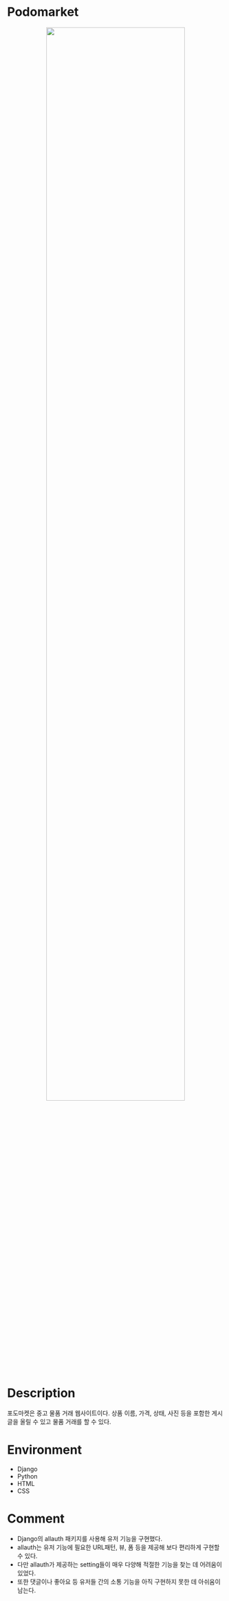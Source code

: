 # Podomarket
<div align='center'>
  <img width="80%" src="https://user-images.githubusercontent.com/113345693/220639537-c038b318-c9c1-4f46-a351-f1520a01e6e4.gif" />
 </div>

# Description
포도마켓은 중고 물품 거래 웹사이트이다. 상품 이름, 가격, 상태, 사진 등을 포함한 게시글을 올릴 수 있고 물품 거래를 할 수 있다.


# Environment
- Django
- Python
- HTML
- CSS


# Comment
- Django의 allauth 패키지를 사용해 유저 기능을 구현했다.
- allauth는 유저 기능에 필요한 URL패턴, 뷰, 폼 등을 제공해 보다 편리하게 구현할 수 있다.
- 다만 allauth가 제공하는 setting들이 매우 다양해 적절한 기능을 찾는 데 어려움이 있었다.
- 또한 댓글이나 좋아요 등 유저들 간의 소통 기능을 아직 구현하지 못한 데 아쉬움이 남는다.
